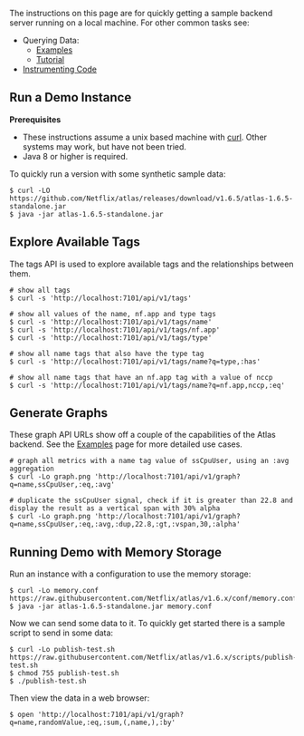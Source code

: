 
The instructions on this page are for quickly getting a sample backend server running on a local
machine. For other common tasks see:

* Querying Data:
    * [Examples](api/graph/examples.md)
    * [Tutorial](asl/tutorial.md)
* [Instrumenting Code](spectator/index.md)

## Run a Demo Instance

**Prerequisites**

* These instructions assume a unix based machine with [curl](http://curl.haxx.se/). Other systems
  may work, but have not been tried.
* Java 8 or higher is required.

To quickly run a version with some synthetic sample data:

```
$ curl -LO https://github.com/Netflix/atlas/releases/download/v1.6.5/atlas-1.6.5-standalone.jar
$ java -jar atlas-1.6.5-standalone.jar
```

## Explore Available Tags

The tags API is used to explore available tags and the relationships between them.

```
# show all tags
$ curl -s 'http://localhost:7101/api/v1/tags'

# show all values of the name, nf.app and type tags
$ curl -s 'http://localhost:7101/api/v1/tags/name'
$ curl -s 'http://localhost:7101/api/v1/tags/nf.app'
$ curl -s 'http://localhost:7101/api/v1/tags/type'

# show all name tags that also have the type tag
$ curl -s 'http://localhost:7101/api/v1/tags/name?q=type,:has'

# show all name tags that have an nf.app tag with a value of nccp
$ curl -s 'http://localhost:7101/api/v1/tags/name?q=nf.app,nccp,:eq'
```

## Generate Graphs

These graph API URLs show off a couple of the capabilities of the Atlas backend.  See the
[Examples](https://github.com/Netflix/atlas/wiki/Examples) page for more detailed use cases.

```
# graph all metrics with a name tag value of ssCpuUser, using an :avg aggregation
$ curl -Lo graph.png 'http://localhost:7101/api/v1/graph?q=name,ssCpuUser,:eq,:avg'

# duplicate the ssCpuUser signal, check if it is greater than 22.8 and display the result as a vertical span with 30% alpha
$ curl -Lo graph.png 'http://localhost:7101/api/v1/graph?q=name,ssCpuUser,:eq,:avg,:dup,22.8,:gt,:vspan,30,:alpha'
```

## Running Demo with Memory Storage

Run an instance with a configuration to use the memory storage:

```
$ curl -Lo memory.conf https://raw.githubusercontent.com/Netflix/atlas/v1.6.x/conf/memory.conf
$ java -jar atlas-1.6.5-standalone.jar memory.conf
```

Now we can send some data to it. To quickly get started there is a sample script to send in
some data:

```
$ curl -Lo publish-test.sh https://raw.githubusercontent.com/Netflix/atlas/v1.6.x/scripts/publish-test.sh
$ chmod 755 publish-test.sh
$ ./publish-test.sh
```

Then view the data in a web browser:

```
$ open 'http://localhost:7101/api/v1/graph?q=name,randomValue,:eq,:sum,(,name,),:by'
```